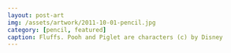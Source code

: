 ```yaml
---
layout: post-art
img: /assets/artwork/2011-10-01-pencil.jpg
category: [pencil, featured]
caption: Fluffs. Pooh and Piglet are characters (c) by Disney
---
```

